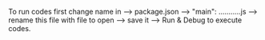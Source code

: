 To run codes first change name in --> package.json --> "main": ...........js --> rename this file with file to open --> save it --> Run & Debug to execute codes. 
